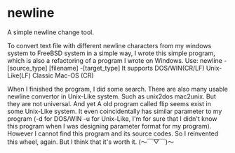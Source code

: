 # newline
A simple newline change tool.

To convert text file with different newline characters from my windows system to FreeBSD system in a simple way, I wrote this simple program, which is also a refactoring of a program I wrote on Windows.
Use:
  newline -[source_type] [filename] -[target_type]
It supports DOS/WIN(CR/LF)  Unix-Like(LF) Classic Mac-OS (CR)

When I finished the program, I did some search. There are also many usable newline convertor in Unix-Like system. Such as unix2dos mac2unix. But they are not universal. And yet A old program called flip seems exist in some Unix-Like system. It even coincidentally has similar parameter to my program (-d for DOS/WIN -u for Unix-Like, I'm for sure that I didn't know this program when I was designing parameter format for my program). However I cannot find this program and its source codes. So I reinvented this wheel, again. But I think that it's worth it. (～￣▽￣)～
